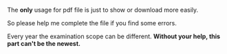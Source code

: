 The **only** usage for pdf file is just to show or download more easily.

So please help me complete the file if you find some errors.

Every year the examination scope can be different. **Without your help, this part can't be the newest.**
